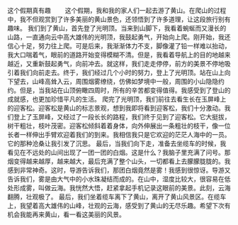 ﻿这个假期真有趣
　　这个假期，我和我的家人们一起去游了黄山。在爬山的过程中，我不但观赏到了许多美丽的黄山景色，还领悟到了许多道理，让这段旅行别有趣味。
    我们到了黄山，首先登了光明顶。当来到山脚下，我看着蜿蜒而又漫长的山路，一直通向云中高大雄伟的光明顶，我鼓起勇气，开始向上爬。刚开始，我还信心十足，努力往上爬。可是后来，我渐渐体力不支，脚像灌了铅一样难以抬动，我大口喘着气，眼前的道路开始变得模糊不清。但是，我看着导航上的目的地越来越近，又重新鼓起勇气，向前冲去。就这样，我们走走停停，前方的美景不停地吸引着我们向前走去。终于，我们经过几个小时的努力，登上了光明顶。站在山上向下望去，山峰高耸入云，周围烟雾缭绕，仿佛如梦境中一般，周围的小山隐隐约约。但是，当我站在山顶俯瞰四周时，所有的辛苦都变得值得。我感受到了登山的成就感，也更加珍惜平凡的生活。
    爬完了光明顶，我们前往去看生长在玉屏峰上的迎客松。迎客松是黄山的标志景观，想到我即将看到迎客松，我们十分激动。我们登上了玉屏峰，又经过了一段长长的路程，我们终于见到了迎客松。它大挺拔，树干粗壮，枝叶茂密。迎客松倾斜着着身体，向外伸展出一条粗壮的枝干，像一位长者一样伸出手臂欢迎着我们的到来。我相信我只是它欢迎的茫茫人海中的一员。它的那种沧桑让我引发了沉思。
    最后，当我们向下走，准备去坐缆车的时候，我看见在不远处的山间出现了一团一团的白烟。这是什么？我脑子里充满了问号。那烟变得越来越厚，越来越大，最后充满了整个山头，一切都看上去朦朦胧胧的。我感到非常神奇。这时，导游告诉我们，那团白烟竟然是雾！我感到很惊讶。导游又告诉我们，雾是由大气中的小水珠凝结而成的。在山中，湿度比较大，很容易在低处形成雾，叫做云海。我恍然大悟，赶紧拿起手机记录这眼前的美景。此刻，云海翻腾，壮观极了。
    最后，我们坐着缆车离下了黄山，离开了黄山风景区。在缆车上，我望着高大雄伟的山峰，壮观的云海，感受到了黄山的无尽乐趣。希望下次有机会我能再来黄山，看一看这美丽的风景。
